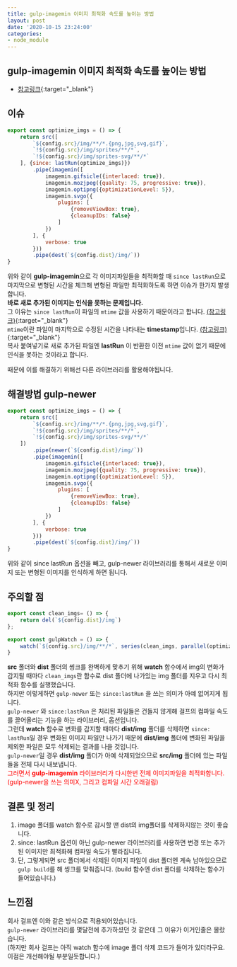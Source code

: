 ```yaml
---
title: gulp-imagemin 이미지 최적화 속도를 높이는 방법
layout: post
date: '2020-10-15 23:24:00'
categories:
- node_module
---
```


## gulp-imagemin 이미지 최적화 속도를 높이는 방법

* [참고링크](https://github.com/hyungju-lee/daily-issue/tree/master/life_shopping_201015){:target="_blank"}

## 이슈

```javascript
export const optimize_imgs = () => {
    return src([
        `${config.src}/img/**/*.{png,jpg,svg,gif}`,
        `!${config.src}/img/sprites/**/*`,
        `!${config.src}/img/sprites-svg/**/*`
    ], {since: lastRun(optimize_imgs)})
        .pipe(imagemin([
            imagemin.gifsicle({interlaced: true}),
            imagemin.mozjpeg({quality: 75, progressive: true}),
            imagemin.optipng({optimizationLevel: 5}),
            imagemin.svgo({
                plugins: [
                    {removeViewBox: true},
                    {cleanupIDs: false}
                ]
            })
        ], {
            verbose: true
        }))
        .pipe(dest(`${config.dist}/img/`))
}
```

위와 같이 **gulp-imagemin**으로 각 이미지파일들을 최적화할 때 `since lastRun`으로 마지막으로 변형된 시간을 체크해 변형된 파일만 최적화하도록 하면 이슈가 한가지 발생합니다.  
**바로 새로 추가된 이미지는 인식을 못하는 문제입니다.**  
그 이유는 `since lastRun`이 파일의 `mtime` 값을 사용하기 때문이라고 합니다. [(참고링크)](https://github.com/gulpjs/gulp/issues/2274){:target="_blank"}  
`mtime`이란 파일이 마지막으로 수정된 시간을 나타내는 **timestamp**입니다. [(참고링크)](https://nodejs.org/api/fs.html#fs_fs_fstatsync_fd_options){:target="_blank"}  
복사 붙여넣기로 새로 추가된 파일엔 **lastRun** 이 반환한 이전 `mtime` 값이 없기 때문에 인식을 못하는 것이라고 합니다.  

때문에 이를 해결하기 위해선 다른 라이브러리를 활용해야됩니다.

## 해결방법 gulp-newer

```javascript
export const optimize_imgs = () => {
    return src([
        `${config.src}/img/**/*.{png,jpg,svg,gif}`,
        `!${config.src}/img/sprites/**/*`,
        `!${config.src}/img/sprites-svg/**/*`
    ])
        .pipe(newer(`${config.dist}/img/`))
        .pipe(imagemin([
            imagemin.gifsicle({interlaced: true}),
            imagemin.mozjpeg({quality: 75, progressive: true}),
            imagemin.optipng({optimizationLevel: 5}),
            imagemin.svgo({
                plugins: [
                    {removeViewBox: true},
                    {cleanupIDs: false}
                ]
            })
        ], {
            verbose: true
        }))
        .pipe(dest(`${config.dist}/img/`))
}
```

위와 같이 since lastRun 옵션을 빼고, gulp-newer 라이브러리를 통해서 새로운 이미지 또는 변형된 이미지를 인식하게 하면 됩니다.

## 주의할 점

```javascript
export const clean_imgs= () => {
    return del(`${config.dist}/img`)
};

export const gulpWatch = () => {
    watch(`${config.src}/img/**/*`, series(clean_imgs, parallel(optimize_imgs, spriteSvg, sprites), sass, browserSyncReload));
}
```

**src** 폴더와 **dist** 폴더의 씽크를 완벽하게 맞추기 위해 **watch** 함수에서 img의 변화가 감지될 때마다 `clean_imgs`란 함수로 dist 폴더에 나가있는 img 폴더를 지우고 다시 최적화 함수를 실행했습니다.  
하지만 이렇게하면 `gulp-newer` 또는 `since:lastRun` 을 쓰는 의미가 아예 없어지게 됩니다.  
`gulp-newer` 와 `since:lastRun` 은 처리된 파일들은 건들지 않게해 걸프의 컴파일 속도를 끌어올리는 기능을 하는 라이브러리, 옵션입니다.  
그런데 **watch** 함수로 변화를 감지할 때마다 **dist/img** 폴더를 삭제하면 `since: lastRun`일 경우 변화된 이미지 파일만 나가기 때문에 **dist/img** 폴더에 변화된 파일을 제외한 파일은 모두 삭제되는 결과를 나을 것입니다.  
`gulp-newer`일 경우 **dist/img** 폴더가 아예 삭제되었으므로 **src/img** 폴더에 있는 파일들을 전체 다시 내보냅니다.  
<span style="color:red">그러면서 **gulp-imagemin** 라이브러리가 다시한번 전체 이미지파일을 최적화합니다. (gulp-newer을 쓰는 의미X, 그리고 컴파일 시간 오래걸림)</span>

## 결론 및 정리

1. image 폴더를 watch 함수로 감시할 땐 dist의 img폴더를 삭제하지않는 것이 좋습니다.
2. since: lastRun 옵션이 아닌 gulp-newer 라이브러리를 사용하면 변경 또는 추가된 이미지만 최적화해 컴파일 속도가 빨라집니다.
3. 단, 그렇게되면 src 폴더에서 삭제된 이미지 파일이 dist 폴더엔 계속 남아있으므로 `gulp build`를 해 씽크를 맞춰줍니다. (build 함수엔 dist 폴더를 삭제하는 함수가 들어있습니다.)

## 느낀점

회사 걸프엔 이와 같은 방식으로 적용되어있습니다.  
`gulp-newer` 라이브러리를 몇달전에 추가하셨던 것 같은데 그 이유가 이거인줄은 몰랐습니다.  
(하지만 회사 걸프는 아직 watch 함수에 image 폴더 삭제 코드가 들어가 있더라구요. 이점은 개선해야될 부분일듯합니다.)